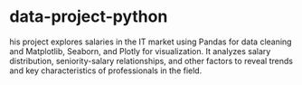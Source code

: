 # data-project-python
his project explores salaries in the IT market using Pandas for data cleaning and Matplotlib, Seaborn, and Plotly for visualization. It analyzes salary distribution, seniority-salary relationships, and other factors to reveal trends and key characteristics of professionals in the field.

